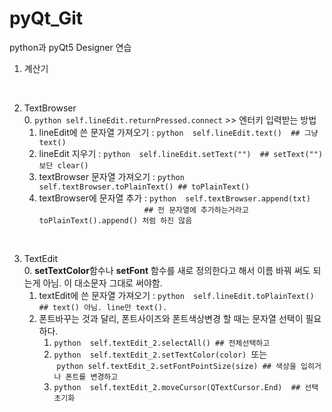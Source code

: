 # pyQt_Git

python과 pyQt5 Designer 연습

1. 계산기

<br>

2. TextBrowser  <br>
    0. ```python self.lineEdit.returnPressed.connect``` >> 엔터키 입력받는 방법
    1. lineEdit에 쓴 문자열 가져오기 : ```python  self.lineEdit.text()  ## 그냥 text()  ```
    2. lineEdit 지우기 : ```python  self.lineEdit.setText("")  ## setText("")보단 clear() ```
    3. textBrowser 문자열 가져오기 : ```python  self.textBrowser.toPlainText() ## toPlainText() ```
    4. textBrowser에 문자열 추가 : ```python  self.textBrowser.append(txt) ``` <br>
                ```## 전 문자열에 추가하는거라고 toPlainText().append() 처럼 하진 않음 ```

<br>

3. TextEdit <br>
    0. **setTextColor**함수나 **setFont** 함수를 새로 정의한다고 해서 이름 바꿔 써도 되는게 아님. 이 대소문자 그대로 써야함.
    1. textEdit에 쓴 문자열 가져오기 : ```python  self.lineEdit.toPlainText() ## text() 아님. line만 text(). ``` 
    2. 폰트바꾸는 것과 달리, 폰트사이즈와 폰트색상변경 할 때는 문자열 선택이 필요하다.
        1. ```python  self.textEdit_2.selectAll() ## 전체선택하고  ``` 
        2. ```python  self.textEdit_2.setTextColor(color) ```또는 <br>
        &nbsp;```python self.textEdit_2.setFontPointSize(size) ## 색상을 입히거나 폰트를 변경하고  ```
        4. ```python  self.textEdit_2.moveCursor(QTextCursor.End)  ## 선택 초기화 ```
